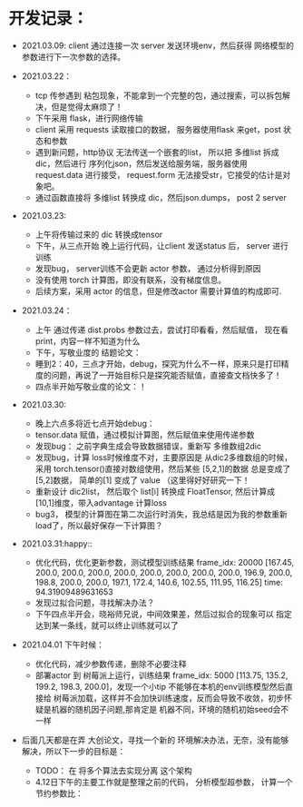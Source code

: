 <!--
 * @Author: Ful Chou
 * @Date: 2021-03-22 16:14:39
 * @LastEditors: Ful Chou
 * @LastEditTime: 2021-04-01 16:43:39
 * @FilePath: /acIOT/readme.md
 * @Description: What this document does
-->
# 开发记录：

-  2021.03.09: client 通过连接一次 server 发送环境env，然后获得 网络模型的 参数进行下一次参数的选择。

- 2021.03.22：
  - tcp 传参遇到 粘包现象，不能拿到一个完整的包，通过搜索，可以拆包解决，但是觉得太麻烦了！
  - 下午采用 flask，进行网络传输
  - client 采用 requests 读取接口的数据， 服务器使用flask 来get，post 状态和参数
  - 遇到新问题，http协议 无法传送一个嵌套的list， 所以把 多维list 拆成 dic，然后进行 序列化json，然后发送给服务端，服务器使用 request.data 进行接受， request.form 无法接受str，它接受的估计是对象吧。
  - 通过函数直接将 多维list 转换成 dic，然后json.dumps， post 2 server

- 2021.03.23:
  - 上午将传输过来的 dic 转换成tensor
  - 下午，从三点开始 晚上运行代码，让client 发送status 后， server 进行训练
  - 发现bug， server训练不会更新 actor 参数， 通过分析得到原因
  - 没有使用 torch 计算图，即没有联系，没有梯度信息。
  - 后续方案，采用 actor 的信息，但是修改actor 需要计算值的构成即可.
- 2021.03.24：
  - 上午 通过传递 dist.probs 参数过去，尝试打印看看，然后赋值， 现在看print，内容一样不知道为什么
  - 下午，写敬业度的 结题论文：
  - 睡到2：40，三点才开始，debug，探究为什么不一样，原来只是打印精度的问题，再说了一开始目标只是探究能否赋值，直接查文档快多了！
  - 四点半开始写敬业度的论文：！
- 2021.03.30:
  - 晚上六点多将近七点开始debug：
  - tensor.data 赋值，通过模拟计算图，然后赋值来使用传递参数
  - 发现bug： 之前字典生成会导致数据错误，重新写 多维数组2dic
  - 发现bug，计算 loss时候维度不对，主要原因是 从dic2多维数组的时候，采用 torch.tensor()直接对数组使用，然后某些 [5,2,1]的数据  总是变成了 [5,2]数据， 简单的[1]  变成了 value （这里得好好研究一下！
  - 重新设计 dic2list， 然后取个 list[i] 转换成 FloatTensor, 然后计算成 [10,1]维度，带入advantage 计算loss
  - bug3， 模型的计算图在第二次运行时消失，我总结是因为我的参数重新load了，所以最好保存一下计算图？
- 2021.03.31:happy::
  - 优化代码，优化更新参数，测试模型训练结果 frame_idx:  20000 [167.45, 200.0, 200.0, 200.0, 200.0, 200.0, 200.0, 200.0, 200.0, 196.9, 200.0, 198.8, 200.0, 200.0, 197.1, 172.4, 140.6, 102.55, 111.95, 116.25] time:  94.31909489631653
  - 发现过拟合问题，寻找解决办法？
  - 下午四点半开会，晓裕师兄说，中间效果差，然后过拟合的现象可以 指定达到某一条线，就可以终止训练就可以了
- 2021.04.01 下午时候：
  - 优化代码，减少参数传递，删除不必要注释
  - 部署actor 到 树莓派上运行，训练结果 frame_idx:  5000 [113.75, 135.2, 199.2, 198.3, 200.0]，发现一个小tip 不能够在本机的env训练模型然后直接给 树莓派加载，这样并不会加快训练速度，反而会导致不收敛，初步怀疑是机器的随机因子问题,那肯定是 机器不同，环境的随机初始seed会不一样
- 后面几天都是在弄 大创论文，寻找一个新的 环境解决办法，无奈，没有能够解决，所以下一步的目标是：
  - TODO： 在 将多个算法去实现分离 这个架构
  - 4.12日下午的主要工作就是整理之前的代码， 分析模型超参数， 计算一个节约参数比： 